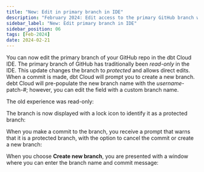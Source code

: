 ```yaml
---
title: "New: Edit in primary branch in IDE"
description: "February 2024: Edit access to the primary GitHub branch while in the IDE. This was previously a read-only feature."
sidebar_label: "New: Edit primary branch in IDE"
sidebar_position: 06
tags: [Feb-2024]
date: 2024-02-21
---
```


You can now edit the primary branch of your GitHub repo in the dbt Cloud IDE. The primary branch of GitHub has traditionally been _read-only_ in the IDE. This update changes the branch to _protected_ and allows direct edits. When a commit is made, dbt Cloud will prompt you to create a new branch. debt Cloud will pre-populate the new branch name with the _username_-patch-#; however, you can edit the field with a custom branch name.

The old experience was read-only:

<Lightbox src="/img/docs/dbt-cloud/using-dbt-cloud/read-only.png" width="90%" title="Old read-only experience"/>

The branch is now displayed with a lock icon to identify it as a protected branch:

<Lightbox src="/img/docs/dbt-cloud/using-dbt-cloud/protected.png" width="90%" title="New protected experience"/>

When you make a commit to the branch, you receive a prompt that warns that it is a protected branch, with the option to cancel the commit or create a new branch:

<Lightbox src="/img/docs/dbt-cloud/using-dbt-cloud/commit-popup.png" width="90%" title="Protected branch pop-up window"/>

When you choose **Create new branch**, you are presented with a window where you can enter the branch name and commit message:

<Lightbox src="/img/docs/dbt-cloud/using-dbt-cloud/create-new-branch.png" width="90%" title="Create new branch window"/>